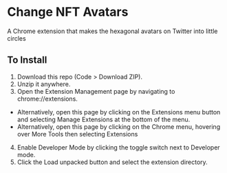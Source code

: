 # Change NFT Avatars
A Chrome extension that makes the hexagonal avatars on Twitter into little circles
## To Install
1. Download this repo (Code > Download ZIP).
2. Unzip it anywhere.
3. Open the Extension Management page by navigating to chrome://extensions.
  - Alternatively, open this page by clicking on the Extensions menu button and selecting Manage Extensions at the bottom of the menu.
  - Alternatively, open this page by clicking on the Chrome menu, hovering over More Tools then selecting Extensions
4. Enable Developer Mode by clicking the toggle switch next to Developer mode.
5. Click the Load unpacked button and select the extension directory.
